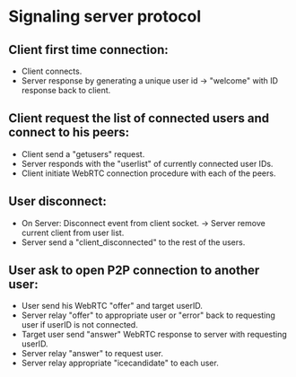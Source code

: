 # Signaling server protocol

## Client first time connection:

* Client connects.
* Server response by generating a unique user id -> "welcome" with ID response back to client.

## Client request the list of connected users and connect to his peers:

* Client send a "getusers" request.
* Server responds with the "userlist" of currently connected user IDs.
* Client initiate WebRTC connection procedure with each of the peers.

## User disconnect:

* On Server: Disconnect event from client socket. -> Server remove current client from user list.
* Server send a "client_disconnected" to the rest of the users.

## User ask to open P2P connection to another user:

* User send his WebRTC "offer" and target userID.
* Server relay "offer" to appropriate user or "error" back to requesting user if userID is not connected.
* Target user send "answer" WebRTC response to server with requesting userID.
* Server relay "answer" to request user.
* Server relay appropriate "icecandidate" to each user.